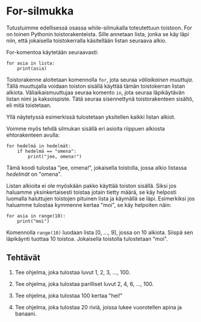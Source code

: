 # For-silmukka

Tutustuimme edellisessä osassa while-silmukalla toteutettuun toistoon. For on toinen Pythonin toistorakenteista. Sille annetaan lista, jonka se käy läpi niin, että jokaisella toistokerralla käsitellään listan seuraava alkio.

For-komentoa käytetään seuraavasti:

```Python3
for asia in lista:
    print(asia)
```

Toistorakenne aloitetaan komennolla `for`, jota seuraa _väliaikainen muuttuja_. Tällä muuttujalla voidaan toiston sisällä käyttää tämän toistokerran listan alkiota. Väliaikaismuuttujaa seuraa komento `in`, jota seuraa läpikäytävän listan nimi ja kaksoispiste. Tätä seuraa sisennettynä toistorakenteen sisältö, eli mitä toistetaan.

Yllä näytetyssä esimerkissä tulostetaan yksitellen kaikki listan alkiot.

Voimme myös tehdä silmukan sisällä eri asioita riippuen alkiosta ehtorakenteen avulla:

```Python3
for hedelmä in hedelmät:
    if hedelmä == "omena":
        print("jee, omena!")
```

Tämä koodi tulostaa "jee, omena!", jokaisella toistolla, jossa alkio listassa _hedelmät_ on "omena".

Listan alkioita ei ole myöskään pakko käyttää toiston sisällä. Siksi jos haluamme yksinkertaisesti toistaa jotain tietty määrä, se käy helposti luomalla haluttujen toistojen pituinen lista ja käymällä se läpi. Esimerkiksi jos haluamme tulostaa kymmenne kertaa "moi", se käy helpoiten näin:

```Python3
for asia in range(10):
    print("moi")
```

Komennolla `range(10)` luodaan lista [0, ..., 9], jossa on 10 alkiota. Siispä sen läpikäynti tuottaa 10 toistoa. Jokaisella toistolla tulostetaan "moi".

## Tehtävät

1. Tee ohjelma, joka tulostaa luvut 1, 2, 3, ..., 100. 

1. Tee ohjelma, joka tulostaa parilliset luvut 2, 4, 6, ..., 100. 

1. Tee ohjelma, joka tulostaa 100 kertaa "hei!"

1. Tee ohjelma, joka tulostaa 20 riviä, joissa lukee vuorotellen apina ja banaani.
